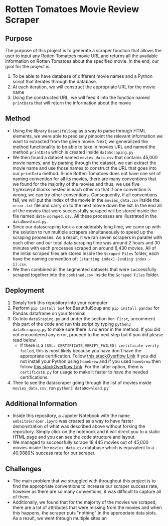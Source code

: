 # Rotten Tomatoes Movie Review Scraper

## Purpose
The purpose of this project is to generate a scraper function that allows the user to input any Rotten Tomatoes movie URL and returns all the available information on Rotten Tomatoes about the specified movie. In the end, our goal for the project is:
1. To be able to have database of different movie names and a Python script that iterates through the database. 
2. At each iteration, we will construct the appropriate URL for the movie name
3. Using the constructed URL, we will feed it into the function named `printData` that will return the information about the movie

## Method 
* Using the library `BeautifulSoup` as a way to parse through HTML elements, we were able to precisely pinpoint the relevant information we want to extracted from the given movie. Next, we generalized the method functionality to be able to take in movies URL and named the method `printData` which is created inside `dataScraping.py`
* We then found a dataset named `movies_data.csv` that contains 45,000 movie names, and by parsing through the dataset, we can extract the movie name and use those names to construct the URL that goes into our `printData` method. Since Rotten Tomatoes does not have one set of naming convention for all its movies, there are many conventions that we found for the majority of the movies and thus, we use five try/excerpt blocks nested in each other so that if one convention is wrong, we can try other conventions. Consequently, if all conventions fail, we will put the index of the movie in the `movies_data.csv` inside the `error.txt` file and carry on to the next movie down the list. In the end all of the movies that were successfully scraped will be stored inside the file named `data-scraped.csv`. All these processes are illustrated in the `dataDownload.py`.
* Since our datascraping took a considerably long time, we came up with the solution to run multiple scrapers simultaneously to speed up the scraping processes. As a result, it we ran seven scrapers in parallel with each other and our total data scraping time was around 2 hours and 30 minutes with each processes scraped on around 6,430 movies. All of the initial scraped files are stored inside the `Scraped Files` folder, each have the naming convention of: `[starting index]-[ending index - 1].csv`. 
* We then combined all the segmented datasets that were successfully scraped together into the `combined.csv` inside the `Scraped Files` folder. 

## Deployment
1. Simply fork this repository into your computer
2. Perform `pip install bs4` for BeautifulSoup and `pip install pandas` for Pandas dataframe on your terminal.
3. Go into `dataSraping.py` and under the section `Run First`, uncomment this part of the code and run this script by typing `python3 dataScraping.py` to make sure there is no error in the method. If you did not encountered any error, proceed to the next step but if you did please read below.
    *  If there is a `[SSL: CERTIFICATE_VERIFY_FAILED] certificate verify failed`, this is most likely because you have don't have the appropriate certification. Follow [this stackOverflow Link](https://stackoverflow.com/questions/27835619/urllib-and-ssl-certificate-verify-failed-error/42334357#42334357) if you did not install your Python using `homebrew` and if you used `homebrew` then follow 
[this stackOverflow Link](https://stackoverflow.com/questions/44649449/brew-installation-of-python-3-6-1-ssl-certificate-verify-failed-certificate/44649450#44649450). For the latter option, there is `certificate.py` for usage to make it faster to have the needed certifications.
4. Then to see the datascraper going through the list of movies inside `movies_data.csv`, run `python3 dataDownload.py`

## Additional Information
* Inside this repository, a Jupyter Notebook with the name `websiteScraper.ipynb` was created as a way to have faster demonstration of what was described above without forking the repository. Simply click on the notebook and it will direct you to a static HTML page and you can see the code structure and layout.
* We managed to successfully scrape 18,445 movies out of 45,000 movies inside the `movies_data.csv` database which is equivalent to a 40.9889% success rate for our scraper.

## Challenges 
* The main problem that we struggled with throughout this project is to find the appropriate conventions to increase our scraper success rate, however as there are so many conventions, it was difficult to capture all of them.
* Additionally, we found that for the majority of the movies we scraped, there are a lot of attributes that were missing from the movies and when this happens, the scraper puts "nothing" in the appropriate data slots. As a result, we went through multiple sites an



